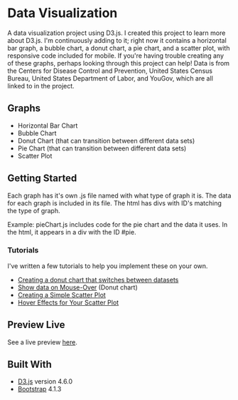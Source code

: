 # Data Visualization

A data visualization project using D3.js. I created this project to learn more about D3.js. I'm continuously adding to it; right now it contains a horizontal bar graph, a bubble chart, a donut chart, a pie chart, and a scatter plot, with responsive code included for mobile. If you're having trouble creating any of these graphs, perhaps looking through this project can help! Data is from the Centers for Disease Control and Prevention, United States Census Bureau, United States Department of Labor, and YouGov, which are all linked to in the project.
 
## Graphs
* Horizontal Bar Chart
* Bubble Chart
* Donut Chart (that can transition between different data sets)
* Pie Chart (that can transition between different data sets)
* Scatter Plot

## Getting Started

Each graph has it's own .js file named with what type of graph it is. The data for each graph is included in its file. The html has divs with ID's matching the type of graph.

Example: pieChart.js includes code for the pie chart and the data it uses. In the html, it appears in a div with the ID #pie.

### Tutorials

I've written a few tutorials to help you implement these on your own.

* [Creating a donut chart that switches between datasets](https://medium.com/@kj_schmidt/making-an-animated-donut-chart-with-d3-js-17751fde4679) 
* [Show data on Mouse-Over](https://medium.com/@kj_schmidt/show-data-on-mouse-over-with-d3-js-3bf598ff8fc2) (Donut chart)
* [Creating a Simple Scatter Plot](https://link.medium.com/dkxT5urwtU) 
* [Hover Effects for Your Scatter Plot](https://medium.com/@kj_schmidt/hover-effects-for-your-scatter-plot-447df80ea116)

## Preview Live

See a live preview [here](https://kjschmidt913.github.io/data-visualization/).


## Built With

* [D3.js](https://d3js.org/) version 4.6.0
* [Bootstrap](https://v4-alpha.getbootstrap.com/) 4.1.3
